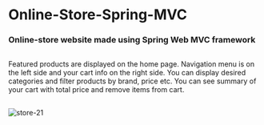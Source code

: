 # Online-Store-Spring-MVC
### Online-store website made using Spring Web MVC framework
##
Featured products are displayed on the home page. Navigation menu is on the left side and your cart info on the right side.
You can display desired categories and filter products by brand, price etc. You can see summary of your cart with total price and
remove items from cart.
##
![store-21](https://user-images.githubusercontent.com/32308481/37875201-3d8a3b60-303c-11e8-86e3-61ec65ffb98b.JPG)
